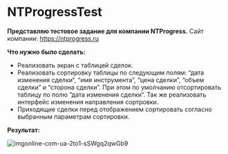 # NTProgressTest

**Представляю тестовое задание для компании NTProgress.**
Сайт компании: https://ntprogress.ru

**Что нужно было сделать:**
- Реализовать экран с таблицей сделок.
- Реализовать сортировку таблицы по следующим полям: “дата изменения сделки“, “имя инструмента”, “цена сделки”, “объем сделки” и “сторона сделки”. 
При этом по умолчанию отсортировать таблицу по полю “дата изменения сделки“. Так же реализовать интерфейс изменения направления сортровки.
- Приходящие сделки перед отображением сортировать согласно выбранным параметрам сортировки.

**Результат:**

![imgonline-com-ua-2to1-sSWgq2qwGb9](https://user-images.githubusercontent.com/99905582/221424203-0b1f19cb-dfe1-40e6-9e19-edb434f0022d.png)
